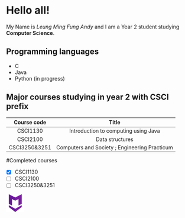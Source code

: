 # Hello all!
My Name is *Leung Ming Fung Andy* and I am a Year 2 student studying **Computer Science**.

## Programming languages
- C
- Java
- Python (in progress)

## Major courses studying in year 2 with CSCI prefix
Course code   | Title
:-------------:|:-------------:
CSCI1130 | Introduction to computing using Java 
CSCI2100   | Data structures
CSCI3250&3251 |  Computers and Society ; Engineering Practicum

#Completed courses
- [x] CSCI1130
- [ ] CSCI2100
- [ ]  CSCI3250&3251

![alt text](https://github.com/adam-p/markdown-here/raw/master/src/common/images/icon48.png "Screenshot")
